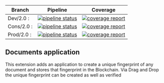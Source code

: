 
Branch    | Pipeline | Coverage
----------|----------|----------
Dev/2.0 :    | [![pipeline status](https://gitlab.project.com/plugins/ng-app-documents/badges/dev/2.0/pipeline.svg)](https://gitlab.project.com/plugins/ng-app-documents/commits/dev/2.0) | [![coverage report](https://gitlab.project.com/plugins/ng-app-documents/badges/dev/2.0/coverage.svg)](https://gitlab.project.com/plugins/ng-app-documents/commits/dev/2.0)
Cons/2.0 :    | [![pipeline status](https://gitlab.project.com/plugins/ng-app-documents/badges/cons/2.0/pipeline.svg)](https://gitlab.project.com/plugins/ng-app-documents/commits/cons/2.0) | [![coverage report](https://gitlab.project.com/plugins/ng-app-documents/badges/cons/2.0/coverage.svg)](https://gitlab.project.com/plugins/ng-app-documents/commits/cons/2.0)
Prod/2.0 :    | [![pipeline status](https://gitlab.project.com/plugins/ng-app-documents/badges/prod/2.0/pipeline.svg)](https://gitlab.project.com/plugins/ng-app-documents/commits/prod/2.0) | [![coverage report](https://gitlab.project.com/plugins/ng-app-documents/badges/prod/2.0/coverage.svg)](https://gitlab.project.com/plugins/ng-app-documents/commits/prod/2.0)

## Documents application
This extension adds an application to create a unique fingerprint of any document and stores that fingerprint in the Blockchain. Via Drag and Drop the unique fingerprint can be created as well as verified
